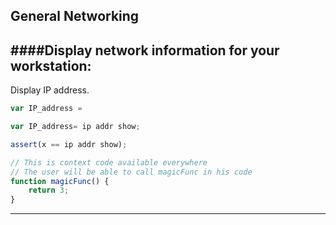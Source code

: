 ## General Networking

####Display network information for your workstation:
---

Display IP address.

```js
var IP_address =
```

```js
var IP_address= ip addr show;
```

```js
assert(x == ip addr show);
```

```js
// This is context code available everywhere
// The user will be able to call magicFunc in his code
function magicFunc() {
    return 3;
}
```

---
